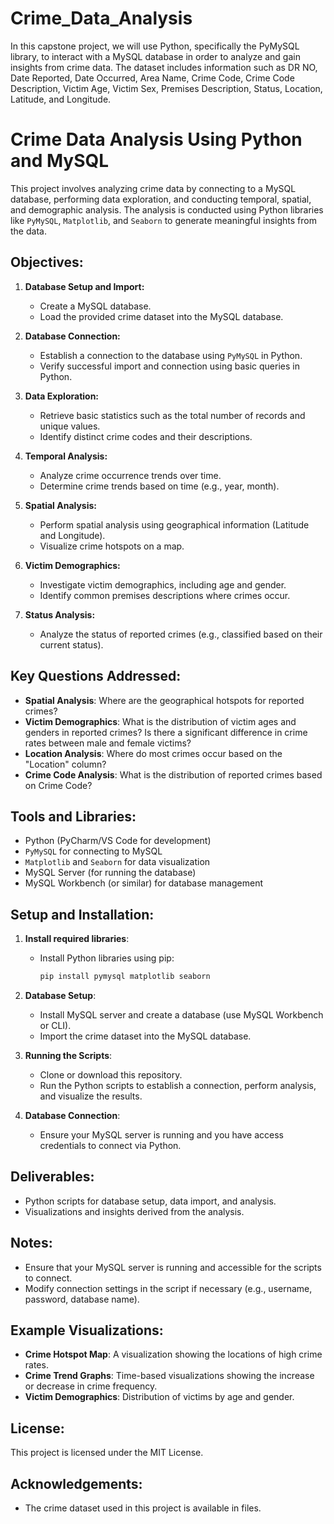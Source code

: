 # Crime_Data_Analysis
In this capstone project, we will use Python, specifically the PyMySQL library, to interact with a MySQL database in order to analyze and gain insights from crime data. The dataset includes information such as DR NO, Date Reported, Date Occurred, Area Name, Crime Code, Crime Code Description, Victim Age, Victim Sex, Premises Description, Status, Location, Latitude, and Longitude.

# Crime Data Analysis Using Python and MySQL

This project involves analyzing crime data by connecting to a MySQL database, performing data exploration, and conducting temporal, spatial, and demographic analysis. The analysis is conducted using Python libraries like `PyMySQL`, `Matplotlib`, and `Seaborn` to generate meaningful insights from the data.

## Objectives:

1. **Database Setup and Import:**
   - Create a MySQL database.
   - Load the provided crime dataset into the MySQL database.

2. **Database Connection:**
   - Establish a connection to the database using `PyMySQL` in Python.
   - Verify successful import and connection using basic queries in Python.

3. **Data Exploration:**
   - Retrieve basic statistics such as the total number of records and unique values.
   - Identify distinct crime codes and their descriptions.

4. **Temporal Analysis:**
   - Analyze crime occurrence trends over time.
   - Determine crime trends based on time (e.g., year, month).

5. **Spatial Analysis:**
   - Perform spatial analysis using geographical information (Latitude and Longitude).
   - Visualize crime hotspots on a map.

6. **Victim Demographics:**
   - Investigate victim demographics, including age and gender.
   - Identify common premises descriptions where crimes occur.

7. **Status Analysis:**
   - Analyze the status of reported crimes (e.g., classified based on their current status).

## Key Questions Addressed:
- **Spatial Analysis**: Where are the geographical hotspots for reported crimes?
- **Victim Demographics**: What is the distribution of victim ages and genders in reported crimes? Is there a significant difference in crime rates between male and female victims?
- **Location Analysis**: Where do most crimes occur based on the "Location" column?
- **Crime Code Analysis**: What is the distribution of reported crimes based on Crime Code?

## Tools and Libraries:
- Python (PyCharm/VS Code for development)
- `PyMySQL` for connecting to MySQL
- `Matplotlib` and `Seaborn` for data visualization
- MySQL Server (for running the database)
- MySQL Workbench (or similar) for database management

## Setup and Installation:

1. **Install required libraries**:
   - Install Python libraries using pip:
     ```bash
     pip install pymysql matplotlib seaborn
     ```

2. **Database Setup**:
   - Install MySQL server and create a database (use MySQL Workbench or CLI).
   - Import the crime dataset into the MySQL database.

3. **Running the Scripts**:
   - Clone or download this repository.
   - Run the Python scripts to establish a connection, perform analysis, and visualize the results.

4. **Database Connection**:
   - Ensure your MySQL server is running and you have access credentials to connect via Python.

## Deliverables:
- Python scripts for database setup, data import, and analysis.
- Visualizations and insights derived from the analysis.
  
## Notes:
- Ensure that your MySQL server is running and accessible for the scripts to connect.
- Modify connection settings in the script if necessary (e.g., username, password, database name).

## Example Visualizations:
- **Crime Hotspot Map**: A visualization showing the locations of high crime rates.
- **Crime Trend Graphs**: Time-based visualizations showing the increase or decrease in crime frequency.
- **Victim Demographics**: Distribution of victims by age and gender.

## License:
This project is licensed under the MIT License.

## Acknowledgements:
- The crime dataset used in this project is available in files.


